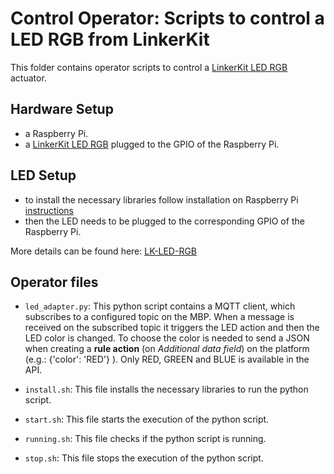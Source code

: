 # Control Operator: Scripts to control a LED RGB from LinkerKit

This folder contains operator scripts to control a [LinkerKit LED RGB](http://www.linkerkit.de/index.php?title=LK-LED-RGB) actuator.

## Hardware Setup 

- a Raspberry Pi.  
- a [LinkerKit LED RGB](http://www.linkerkit.de/index.php?title=LK-LED-RGB) plugged to the GPIO of the Raspberry Pi.

## LED Setup

- to install the necessary libraries follow installation on Raspberry Pi [instructions](http://www.linkerkit.de/images/2/24/LK-LED-RGB_17-05-2017.pdf)
- then the LED needs to be plugged to the corresponding GPIO of the Raspberry Pi.

More details can be found here: [LK-LED-RGB](http://www.linkerkit.de/index.php?title=LK-LED-RGB)

## Operator files 

- `led_adapter.py`: This python script contains a MQTT client, which subscribes to a configured topic on the MBP. When a message is received on the subscribed topic it triggers the LED action and then the LED color is changed. To choose the color is needed to send a JSON when creating a **rule action** (on *Additional data field*) on the platform (e.g.: {'color': 'RED'} ). Only RED, GREEN and BLUE is available in the API. 

- `install.sh`: This file installs the necessary libraries to run the python script.
 
- `start.sh`: This file starts the execution of the python script.
 
- `running.sh`: This file checks if the python script is running.
  
- `stop.sh`: This file stops the execution of the python script.